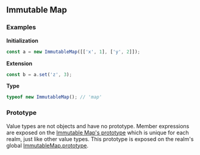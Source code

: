 Immutable Map
-------------

### Examples

__Initialization__
```javascript
const a = new ImmutableMap([['x', 1], ['y', 2]]);
```

__Extension__
```javascript
const b = a.set('z', 3);
```

__Type__
```javascript
typeof new ImmutableMap(); // 'map'
```

### Prototype

Value types are not objects and have no prototype. Member expressions are exposed on the [Immutable Map's prototype](ImmutableMap.prototype.md) which is unique for each realm, just like other value types. This prototype is exposed on the realm's global [ImmutableMap.prototype](ImmutableMap.prototype.md).